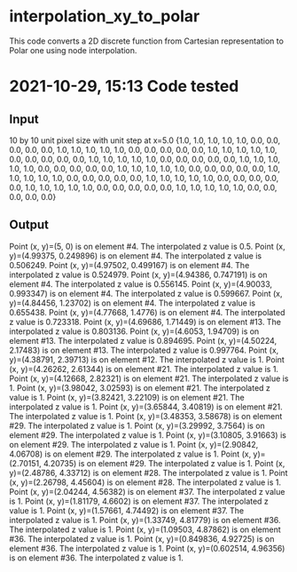 # interpolation_xy_to_polar
This code converts a 2D discrete function from Cartesian representation to Polar one using node interpolation.

# 2021-10-29, 15:13 Code tested
## Input
10 by 10 unit pixel size with unit step at x=5.0
 {1.0, 1.0, 1.0, 1.0, 1.0, 0.0, 0.0, 0.0, 0.0, 0.0,
  1.0, 1.0, 1.0, 1.0, 1.0, 0.0, 0.0, 0.0, 0.0, 0.0,
  1.0, 1.0, 1.0, 1.0, 1.0, 0.0, 0.0, 0.0, 0.0, 0.0,
  1.0, 1.0, 1.0, 1.0, 1.0, 0.0, 0.0, 0.0, 0.0, 0.0,
  1.0, 1.0, 1.0, 1.0, 1.0, 0.0, 0.0, 0.0, 0.0, 0.0,
  1.0, 1.0, 1.0, 1.0, 1.0, 0.0, 0.0, 0.0, 0.0, 0.0,
  1.0, 1.0, 1.0, 1.0, 1.0, 0.0, 0.0, 0.0, 0.0, 0.0,
  1.0, 1.0, 1.0, 1.0, 1.0, 0.0, 0.0, 0.0, 0.0, 0.0,
  1.0, 1.0, 1.0, 1.0, 1.0, 0.0, 0.0, 0.0, 0.0, 0.0,
  1.0, 1.0, 1.0, 1.0, 1.0, 0.0, 0.0, 0.0, 0.0, 0.0}

## Output
Point (x, y)=(5, 0) is on element #4. The interpolated z value is 0.5.
Point (x, y)=(4.99375, 0.249896) is on element #4. The interpolated z value is 0.506249.
Point (x, y)=(4.97502, 0.499167) is on element #4. The interpolated z value is 0.524979.
Point (x, y)=(4.94386, 0.747191) is on element #4. The interpolated z value is 0.556145.
Point (x, y)=(4.90033, 0.993347) is on element #4. The interpolated z value is 0.599667.
Point (x, y)=(4.84456, 1.23702) is on element #4. The interpolated z value is 0.655438.
Point (x, y)=(4.77668, 1.4776) is on element #4. The interpolated z value is 0.723318.
Point (x, y)=(4.69686, 1.71449) is on element #13. The interpolated z value is 0.803136.
Point (x, y)=(4.6053, 1.94709) is on element #13. The interpolated z value is 0.894695.
Point (x, y)=(4.50224, 2.17483) is on element #13. The interpolated z value is 0.997764.
Point (x, y)=(4.38791, 2.39713) is on element #12. The interpolated z value is 1.
Point (x, y)=(4.26262, 2.61344) is on element #21. The interpolated z value is 1.
Point (x, y)=(4.12668, 2.82321) is on element #21. The interpolated z value is 1.
Point (x, y)=(3.98042, 3.02593) is on element #21. The interpolated z value is 1.
Point (x, y)=(3.82421, 3.22109) is on element #21. The interpolated z value is 1.
Point (x, y)=(3.65844, 3.40819) is on element #21. The interpolated z value is 1.
Point (x, y)=(3.48353, 3.58678) is on element #29. The interpolated z value is 1.
Point (x, y)=(3.29992, 3.7564) is on element #29. The interpolated z value is 1.
Point (x, y)=(3.10805, 3.91663) is on element #29. The interpolated z value is 1.
Point (x, y)=(2.90842, 4.06708) is on element #29. The interpolated z value is 1.
Point (x, y)=(2.70151, 4.20735) is on element #29. The interpolated z value is 1.
Point (x, y)=(2.48786, 4.33712) is on element #28. The interpolated z value is 1.
Point (x, y)=(2.26798, 4.45604) is on element #28. The interpolated z value is 1.
Point (x, y)=(2.04244, 4.56382) is on element #37. The interpolated z value is 1.
Point (x, y)=(1.81179, 4.6602) is on element #37. The interpolated z value is 1.
Point (x, y)=(1.57661, 4.74492) is on element #37. The interpolated z value is 1.
Point (x, y)=(1.33749, 4.81779) is on element #36. The interpolated z value is 1.
Point (x, y)=(1.09503, 4.87862) is on element #36. The interpolated z value is 1.
Point (x, y)=(0.849836, 4.92725) is on element #36. The interpolated z value is 1.
Point (x, y)=(0.602514, 4.96356) is on element #36. The interpolated z value is 1.

